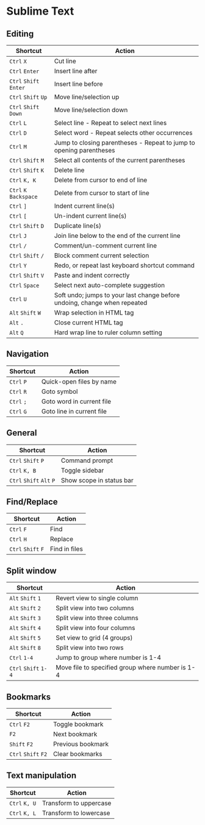 # Sublime Text

Editing
------------------

| Shortcut               | Action                                                                    |
|------------------------|---------------------------------------------------------------------------|
| `Ctrl` `X`             | Cut line                                                                  |
| `Ctrl` `Enter`         | Insert line after                                                         |
| `Ctrl` `Shift` `Enter` | Insert line before                                                        |
| `Ctrl` `Shift` `Up`    | Move line/selection up                                                    |
| `Ctrl` `Shift` `Down`  | Move line/selection down                                                  |
| `Ctrl` `L`             | Select line - Repeat to select next lines                                 |
| `Ctrl` `D`             | Select word - Repeat selects other occurrences                            |
| `Ctrl` `M`             | Jump to closing parentheses - Repeat to jump to opening parentheses       |
| `Ctrl` `Shift` `M`     | Select all contents of the current parentheses                            |
| `Ctrl` `Shift` `K`     | Delete line                                                               |
| `Ctrl` `K, K`          | Delete from cursor to end of line                                         |
| `Ctrl` `K` `Backspace` | Delete from cursor to start of line                                       |
| `Ctrl` `]`             | Indent current line(s)                                                    |
| `Ctrl` `[`             | Un-indent current line(s)                                                 |
| `Ctrl` `Shift` `D`     | Duplicate line(s)                                                         |
| `Ctrl` `J`             | Join line below to the end of the current line                            |
| `Ctrl` `/`             | Comment/un-comment current line                                           |
| `Ctrl` `Shift` `/`     | Block comment current selection                                           |
| `Ctrl` `Y`             | Redo, or repeat last keyboard shortcut command                            |
| `Ctrl` `Shift` `V`     | Paste and indent correctly                                                |
| `Ctrl` `Space`         | Select next auto-complete suggestion                                      |
| `Ctrl` `U`             | Soft undo; jumps to your last change before undoing, change when repeated |
| `Alt` `Shift` `W`      | Wrap selection in HTML tag                                                |
| `Alt` `.`              | Close current HTML tag                                                    |
| `Alt` `Q`              | Hard wrap line to ruler column setting                                    |

Navigation
------------------

| Shortcut   | Action                    | 
|------------|---------------------------| 
| `Ctrl` `P` | Quick-open files by name  | 
| `Ctrl` `R` | Goto symbol               | 
| `Ctrl` `;` | Goto word in current file | 
| `Ctrl` `G` | Goto line in current file |

General
------------------

| Shortcut                 | Action                   |                    
|--------------------------|--------------------------| 
| `Ctrl` `Shift` `P`       | Command prompt           |            
| `Ctrl` `K, B`            | Toggle sidebar           |            
| `Ctrl` `Shift` `Alt` `P` | Show scope in status bar |  

Find/Replace
------------------

| Shortcut           | Action        | 
|--------------------|---------------| 
| `Ctrl` `F`         | Find          | 
| `Ctrl` `H`         | Replace       | 
| `Ctrl` `Shift` `F` | Find in files | 

Split window
------------------

| Shortcut             | Action                                           |                                            
|----------------------|--------------------------------------------------| 
| `Alt` `Shift` `1`    | Revert view to single column                     |                      
| `Alt` `Shift` `2`    | Split view into two columns                      |                       
| `Alt` `Shift` `3`    | Split view into three columns                    |                     
| `Alt` `Shift` `4`    | Split view into four columns                     |                      
| `Alt` `Shift` `5`    | Set view to grid (4 groups)                      |                       
| `Alt` `Shift` `8`    | Split view into two rows                         |                          
| `Ctrl` `1-4`         | Jump to group where number is 1-4                |                 
| `Ctrl` `Shift` `1-4` | Move file to specified group where number is 1-4 |  

Bookmarks
------------------

| Shortcut            | Action            | 
|---------------------|-------------------| 
| `Ctrl` `F2`         | Toggle bookmark   | 
| `F2`                | Next bookmark     | 
| `Shift` `F2`        | Previous bookmark | 
| `Ctrl` `Shift` `F2` | Clear bookmarks   | 

Text manipulation
------------------

| Shortcut      | Action                 | 
|---------------|------------------------| 
| `Ctrl` `K, U` | Transform to uppercase | 
| `Ctrl` `K, L` | Transform to lowercase | 



